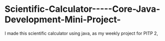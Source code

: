 # Scientific-Calculator-----Core-Java-Development-Mini-Project-
I made this scientific calculator using java, as my weekly project for PITP 2, 
